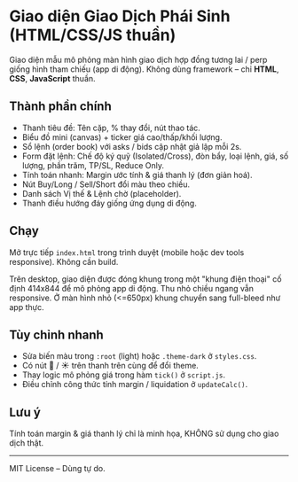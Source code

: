 # Giao diện Giao Dịch Phái Sinh (HTML/CSS/JS thuần)

Giao diện mẫu mô phỏng màn hình giao dịch hợp đồng tương lai / perp giống hình tham chiếu (app di động). Không dùng framework – chỉ **HTML**, **CSS**, **JavaScript** thuần.

## Thành phần chính

- Thanh tiêu đề: Tên cặp, % thay đổi, nút thao tác.
- Biểu đồ mini (canvas) + ticker giá cao/thấp/khối lượng.
- Sổ lệnh (order book) với asks / bids cập nhật giả lập mỗi 2s.
- Form đặt lệnh: Chế độ ký quỹ (Isolated/Cross), đòn bẩy, loại lệnh, giá, số lượng, phần trăm, TP/SL, Reduce Only.
- Tính toán nhanh: Margin ước tính & giá thanh lý (đơn giản hoá).
- Nút Buy/Long / Sell/Short đổi màu theo chiều.
- Danh sách Vị thế & Lệnh chờ (placeholder).
- Thanh điều hướng đáy giống ứng dụng di động.

## Chạy
Mở trực tiếp `index.html` trong trình duyệt (mobile hoặc dev tools responsive). Không cần build.

Trên desktop, giao diện được đóng khung trong một "khung điện thoại" cố định 414x844 để mô phỏng app di động. Thu nhỏ chiều ngang vẫn responsive. Ở màn hình nhỏ (<=650px) khung chuyển sang full-bleed như app thực.

## Tùy chỉnh nhanh
- Sửa biến màu trong `:root` (light) hoặc `.theme-dark` ở `styles.css`.
- Có nút 🌙 / ☀️ trên thanh trên cùng để đổi theme.
- Thay logic mô phỏng giá trong hàm `tick()` ở `script.js`.
- Điều chỉnh công thức tính margin / liquidation ở `updateCalc()`.

## Lưu ý
Tính toán margin & giá thanh lý chỉ là minh họa, KHÔNG sử dụng cho giao dịch thật.

---
MIT License – Dùng tự do.

